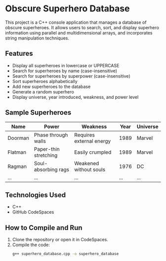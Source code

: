 #  Obscure Superhero Database

This project is a C++ console application that manages a database of obscure superheroes. It allows users to search, sort, and display superhero information using parallel and multidimensional arrays, and incorporates string manipulation techniques.

## Features

- Display all superheroes in lowercase or UPPERCASE
- Search for superheroes by name (case-insensitive)
- Search for superheroes by superpower (case-insensitive)
- Sort superheroes alphabetically
- Add new superheroes to the database
- Generate a random superhero
- Display universe, year introduced, weakness, and power level

## Sample Superheroes

| Name           | Power                        | Weakness               | Year | Universe |
|----------------|------------------------------|-------------------------|------|----------|
| Doorman        | Phase through walls          | Requires external energy | 1989 | Marvel   |
| Flatman        | Paper-thin stretching        | Easily crumpled         | 1989 | Marvel   |
| Ragman         | Soul-absorbing rags          | Weakened without souls  | 1976 | DC       |
| ...            | ...                          | ...                     | ...  | ...      |

## Technologies Used

- C++
- GitHub CodeSpaces

## How to Compile and Run

1. Clone the repository or open it in CodeSpaces.
2. Compile the code:
   ```bash
   g++ superhero_database.cpp -o superhero_database
